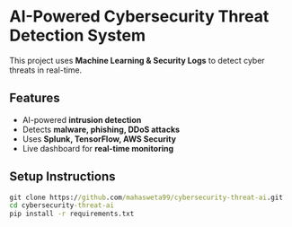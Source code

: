# AI-Powered Cybersecurity Threat Detection System  
This project uses **Machine Learning & Security Logs** to detect cyber threats in real-time.  

## Features  
- AI-powered **intrusion detection**  
- Detects **malware, phishing, DDoS attacks**  
- Uses **Splunk, TensorFlow, AWS Security**  
- Live dashboard for **real-time monitoring**  

## Setup Instructions  
```cmd
git clone https://github.com/mahasweta99/cybersecurity-threat-ai.git
cd cybersecurity-threat-ai
pip install -r requirements.txt

